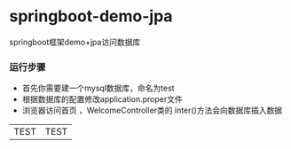 # springboot-demo-jpa
springboot框架demo+jpa访问数据库

### 运行步骤

- 首先你需要建一个mysql数据库，命名为test
- 根据数据库的配置修改application.proper文件
- 浏览器访问首页  ，WelcomeController类的 inter()方法会向数据库插入数据

<div>
<table>
<tr><td>TEST</td><td>TEST</td></tr>
</table>
</div>
